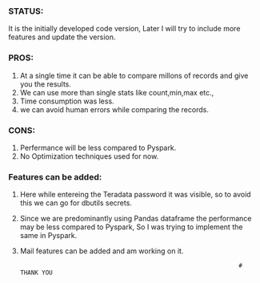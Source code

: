 ### STATUS:
  It is the initially developed code version, Later I will try to include more features and update the version.

### PROS:
1. At a single time it can be able to compare millons of records and give you the results.
2. We can use more than single stats like count,min,max etc.,
3. Time consumption was less.
4. we can avoid human errors while comparing the records.

### CONS:
1. Perfermance will be less compared to Pyspark.
2. No Optimization techniques used for now.
 
### Features can be added:
1. Here while entereing the Teradata password it was visible, so to avoid this we can go for dbutils secrets.
2. Since we are predominantly using Pandas dataframe the performance may be less compared to Pyspark, So I was trying to implement the same in Pyspark.
3. Mail features can be added and am working on it. 


                                                                    # THANK YOU

